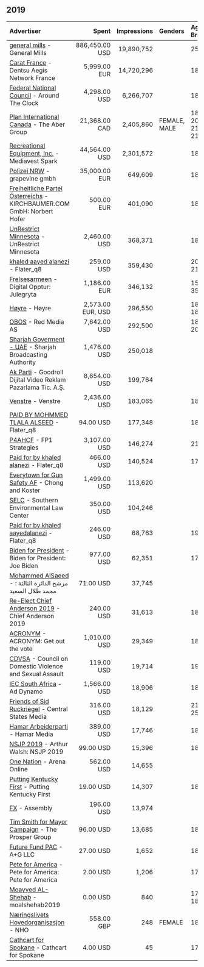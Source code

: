 ## 2019 
|Advertiser|Spent|Impressions|Genders|Age Brackets|Country Codes|
|:---|---:|---:|:---|:---|:---|
|[general mills](general_mills.md) - General Mills|886,450.00 USD|19,890,752||25-|united states|
|[Carat France](Carat_France.md) - Dentsu Aegis Network France|5,999.00 EUR|14,720,296||18+|france|
|[Federal National Council](Federal_National_Council.md) - Around The Clock|4,298.00 USD|6,266,707||18+|united arab emirates|
|[Plan International Canada](Plan_International_Canada.md) - The Aber Group|21,368.00 CAD|2,405,860|FEMALE, MALE|18+, 20-, 21-34, 21+|canada|
|[Recreational Equipment, Inc.](Recreational_Equipment,_Inc..md) - Mediavest Spark|44,564.00 USD|2,301,572||18+|united states|
|[Polizei NRW](Polizei_NRW.md) - grapevine gmbh|35,000.00 EUR|649,609||18+|germany|
|[Freiheitliche Partei Österreichs](Freiheitliche_Partei_Österreichs.md) - KIRCHBAUMER.COM GmbH: Norbert Hofer|500.00 EUR|401,090||18+|austria|
|[UnRestrict Minnesota](UnRestrict_Minnesota.md) - UnRestrict Minnesota|2,460.00 USD|368,371||18+|united states|
|[khaled aayed alanezi](khaled_aayed_alanezi.md) - Flater_q8|259.00 USD|359,430||20+, 21+|kuwait|
|[Frelsesarmeen](Frelsesarmeen.md) - Digital Opptur: Julegryta|1,186.00 EUR|346,132||15-35, 35+|norway|
|[Høyre](Høyre.md) - Høyre|2,573.00 EUR, USD|296,550||18-29, 18+|norway|
|[OBOS](OBOS.md) - Red Media AS|7,642.00 USD|292,500||18+, 20+|norway|
|[Sharjah Goverment - UAE](Sharjah_Goverment_-_UAE.md) - Sharjah Broadcasting Authority|1,476.00 USD|250,018|||united arab emirates|
|[Ak Parti](Ak_Parti.md) - Goodroll Dijital Video Reklam Pazarlama Tic. A.Ş.|8,654.00 USD|199,764|||turkey|
|[Venstre](Venstre.md) - Venstre|2,436.00 USD|183,065||18-28|norway|
|[PAID BY MOHMMED TLALA ALSEED](PAID_BY_MOHMMED_TLALA_ALSEED.md) - Flater_q8|94.00 USD|177,348||18+|kuwait|
|[P4AHCF](P4AHCF.md) - FP1 Strategies|3,107.00 USD|146,274||21+|united states|
|[Paid for by khaled alanezi](Paid_for_by_khaled_alanezi.md) - Flater_q8|466.00 USD|140,524||17+|kuwait|
|[Everytown for Gun Safety AF](Everytown_for_Gun_Safety_AF.md) - Chong and Koster|1,499.00 USD|113,620|||united states|
|[SELC](SELC.md) - Southern Environmental Law Center|350.00 USD|104,246|||united states|
|[Paid for by khaled  aayedalanezi](Paid_for_by_khaled__aayedalanezi.md) - Flater_q8|246.00 USD|68,763||19+|kuwait|
|[Biden for President](Biden_for_President.md) - Biden for President: Joe Biden|977.00 USD|62,351||17+|united states|
|[Mohammed AlSaeed](Mohammed_AlSaeed.md) - مرشح الدائرة الثالثة : محمد طلال السعيد|71.00 USD|37,745|||kuwait|
|[Re-Elect Chief Anderson 2019](Re-Elect_Chief_Anderson_2019.md) - Chief Anderson 2019|240.00 USD|31,613||18-34|united states|
|[ACRONYM](ACRONYM.md) - ACRONYM: Get out the vote|1,010.00 USD|29,349||18+|united states|
|[CDVSA](CDVSA.md) - Council on Domestic Violence and Sexual Assault|119.00 USD|19,714||19-|united states|
|[IEC South Africa](IEC_South_Africa.md) - Ad Dynamo|1,566.00 USD|18,906||18+|south africa|
|[Friends of Sid Ruckriegel](Friends_of_Sid_Ruckriegel.md) - Central States Media|316.00 USD|18,129||21+, 25+|united states|
|[Hamar Arbeiderparti](Hamar_Arbeiderparti.md) - Hamar Media|389.00 USD|17,746||18+|norway|
|[NSJP 2019](NSJP_2019.md) - Arthur Walsh: NSJP 2019|99.00 USD|15,396||18-23|united states|
|[One Nation](One_Nation.md) - Arena Online|562.00 USD|14,655|||united states|
|[Putting Kentucky First](Putting_Kentucky_First.md) - Putting Kentucky First|19.00 USD|14,307||18+|united states|
|[FX](FX.md) - Assembly|196.00 USD|13,974|||united states|
|[Tim Smith for Mayor Campaign](Tim_Smith_for_Mayor_Campaign.md) - The Prosper Group|96.00 USD|13,685||18+|united states|
|[Future Fund PAC](Future_Fund_PAC.md) - A+G  LLC|27.00 USD|1,652||18-30|united states|
|[Pete for America](Pete_for_America.md) - Pete for America: Pete for America|2.00 USD|1,206||17+|united states|
|[Moayyed AL-Shehab](Moayyed_AL-Shehab.md) - moalshehab2019|0.00 USD|840||17+, 18+|kuwait|
|[Næringslivets Hovedorganisasjon](Næringslivets_Hovedorganisasjon.md) - NHO|558.00 GBP|248|FEMALE|18-30|norway|
|[Cathcart for Spokane](Cathcart_for_Spokane.md) - Cathcart for Spokane|4.00 USD|45||17+|united states|

